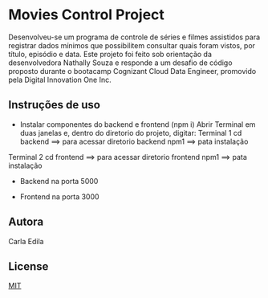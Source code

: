 # Movies Control Project
Desenvolveu-se um programa de controle de séries e filmes assistidos para registrar
dados mínimos que possibilitem consultar quais foram vistos, por título, episódio e data. Este projeto foi feito sob orientação da desenvolvedora Nathally Souza e responde a um desafio de código proposto durante o bootacamp Cognizant Cloud Data Engineer, promovido pela Digital Innovation One Inc.

## Instruções de uso

- Instalar componentes do backend e frontend (npm i)
Abrir Terminal em duas janelas e, dentro do diretorio do projeto, digitar: 
Terminal 1
cd backend  ==> para acessar diretorio backend
npm1        ==> pata instalação

Terminal 2 
cd frontend  ==> para acessar diretorio frontend
npm1        ==> pata instalação

- Backend na porta 5000

- Frontend na porta 3000

## Autora
Carla Edila

## License
[MIT](https://choosealicense.com/licenses/mit/)